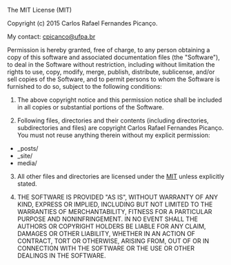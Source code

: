 The MIT License (MIT)

Copyright (c) 2015 Carlos Rafael Fernandes Picanço.

My contact: cpicanco@ufpa.br

Permission is hereby granted, free of charge, to any person obtaining a copy
of this software and associated documentation files (the "Software"), to deal
in the Software without restriction, including without limitation the rights
to use, copy, modify, merge, publish, distribute, sublicense, and/or sell
copies of the Software, and to permit persons to whom the Software is
furnished to do so, subject to the following conditions:

1) The above copyright notice and this permission notice shall be included in all
copies or substantial portions of the Software.

2) Following files, directories and their contents (including directories, subdirectories and files) are copyright Carlos Rafael Fernandes Picanço. You must not reuse anything therein without my explicit permission:

* _posts/
* _site/
* media/

3) All other files and directories are licensed under the [MIT](http://www.opensource.org/licenses/mit-license.php) unless explicitly stated.

4) THE SOFTWARE IS PROVIDED "AS IS", WITHOUT WARRANTY OF ANY KIND, EXPRESS OR
IMPLIED, INCLUDING BUT NOT LIMITED TO THE WARRANTIES OF MERCHANTABILITY,
FITNESS FOR A PARTICULAR PURPOSE AND NONINFRINGEMENT. IN NO EVENT SHALL THE
AUTHORS OR COPYRIGHT HOLDERS BE LIABLE FOR ANY CLAIM, DAMAGES OR OTHER
LIABILITY, WHETHER IN AN ACTION OF CONTRACT, TORT OR OTHERWISE, ARISING FROM,
OUT OF OR IN CONNECTION WITH THE SOFTWARE OR THE USE OR OTHER DEALINGS IN THE
SOFTWARE.